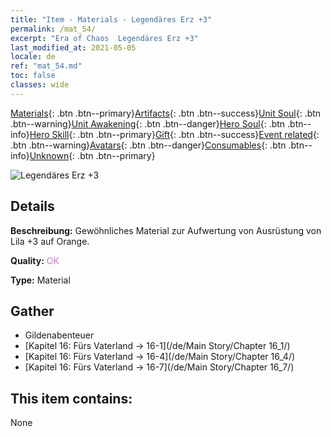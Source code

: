 ```yaml
---
title: "Item - Materials - Legendäres Erz +3"
permalink: /mat_54/
excerpt: "Era of Chaos  Legendäres Erz +3"
last_modified_at: 2021-05-05
locale: de
ref: "mat_54.md"
toc: false
classes: wide
---
```

 [Materials](/ItemsDE/){: .btn .btn--primary}[Artifacts](/ItemsDE/Artifacts/){: .btn .btn--success}[Unit Soul](/ItemsDE/UnitSoul/){: .btn .btn--warning}[Unit Awakening](/ItemsDE/UnitAwakening/){: .btn .btn--danger}[Hero Soul](/ItemsDE/HeroSoul/){: .btn .btn--info}[Hero Skill](/ItemsDE/HeroSkill/){: .btn .btn--primary}[Gift](/ItemsDE/Gift/){: .btn .btn--success}[Event related](/ItemsDE/Events/){: .btn .btn--warning}[Avatars](/ItemsDE/Avatars/){: .btn .btn--danger}[Consumables](/ItemsDE/Consumables/){: .btn .btn--info}[Unknown](/ItemsDE/Unknown/){: .btn .btn--primary}

 ![Legendäres Erz +3](/images/t/i_cailiao_kuangshi2.png)

## Details
 **Beschreibung:** Gewöhnliches Material zur Aufwertung von Ausrüstung von Lila +3 auf Orange.

 **Quality:** <span style="color: #DA70D6">OK</span>

 **Type:** Material

## Gather

*    Gildenabenteuer 
*    [Kapitel 16: Fürs Vaterland -> 16-1](/de/Main Story/Chapter 16_1/) 
*    [Kapitel 16: Fürs Vaterland -> 16-4](/de/Main Story/Chapter 16_4/) 
*    [Kapitel 16: Fürs Vaterland -> 16-7](/de/Main Story/Chapter 16_7/) 

## This item contains:

  None


